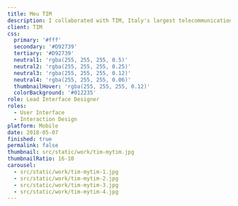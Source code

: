 ```yaml
---
title: Meu TIM
description: I collaborated with TIM, Italy's largest telecommunications service provider with an annual turnover of over 18 billion euros, to restyle the MyTIM app for Brazil.
client: TIM
css:
  primary: '#fff'
  secondary: '#D92739'
  tertiary: '#D92739'
  neutral1: 'rgba(255, 255, 255, 0.5)'
  neutral2: 'rgba(255, 255, 255, 0.25)'
  neutral3: 'rgba(255, 255, 255, 0.12)'
  neutral4: 'rgba(255, 255, 255, 0.06)'
  thumbnailHover: 'rgba(255, 255, 255, 0.12)'
  colorBackground: '#012235'
role: Lead Interface Designer
roles:
  - User Interface
  - Interaction Design
platform: Mobile
date: 2018-05-07
finished: true
permalink: false
thumbnail: src/static/work/tim-mytim.jpg
thumbnailRatio: 16-10
carousel:
  - src/static/work/tim-mytim-1.jpg
  - src/static/work/tim-mytim-2.jpg
  - src/static/work/tim-mytim-3.jpg
  - src/static/work/tim-mytim-4.jpg
---
```

